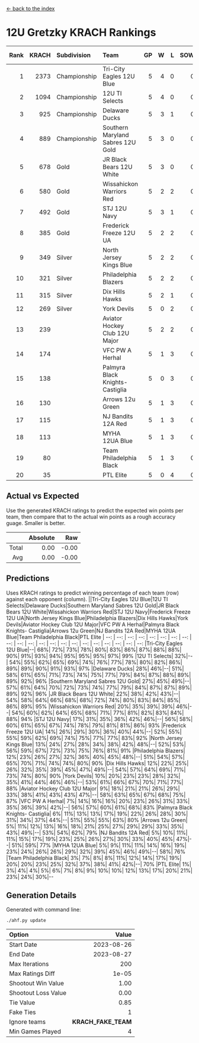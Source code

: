 [<- back to the index](readme.md)
# 12U Gretzky KRACH Rankings
Rank|KRACH|Subdivision|Team|GP|W|L|SOW|SOL|T|SoS|Exp Wins|Win Diff
---:|---:|:---|:---|---:|---:|---:|---:|---:|---:|---:|---:|---:
1|2373|Championship|Tri-City Eagles 12U Blue|5|4|0|0|0|1|458|4.8|-0.0
2|1094|Championship|12U TI Selects|5|4|0|0|0|1|188|4.9|0.0
3|925|Championship|Delaware Ducks|5|3|1|0|0|1|711|3.8|-0.0
4|889|Championship|Southern Maryland Sabres 12U Gold|5|3|0|0|0|2|343|4.7|0.0
5|678|Gold|JR Black Bears 12U White|5|3|0|0|0|2|240|4.7|0.0
6|580|Gold|Wissahickon Warriors Red|5|2|2|0|0|1|889|2.8|-0.0
7|492|Gold|STJ 12U Navy|5|3|1|0|0|1|261|3.9|0.0
8|385|Gold|Frederick Freeze 12U UA|5|2|2|0|0|1|463|2.9|0.0
9|349|Silver|North Jersey Kings Blue|5|2|2|0|0|1|793|2.8|-0.0
10|321|Silver|Philadelphia Blazers|5|2|2|0|0|1|472|2.8|-0.0
11|315|Silver|Dix Hills Hawks|5|2|1|0|0|2|294|3.7|0.0
12|269|Silver|York Devils|5|0|2|0|0|3|514|2.6|0.0
13|239||Aviator Hockey Club 12U Major|5|2|2|0|0|1|350|2.9|0.0
14|174||VFC PW A Herhal|5|1|3|0|0|1|502|1.9|0.0
15|138||Palmyra Black Knights- Castiglia|5|0|3|0|0|2|526|1.7|0.0
16|130||Arrows 12u Green|5|1|3|0|0|1|705|1.8|-0.0
17|115||NJ Bandits 12A Red|5|1|3|0|0|1|416|1.9|0.0
18|113||MYHA 12UA Blue|5|1|3|0|0|1|253|1.9|0.0
19|80||Team Philadelphia Black|5|1|3|0|0|1|224|1.9|0.0
20|35||PTL Elite|5|0|4|0|0|1|369|0.9|0.0

## Actual vs Expected
Use the generated KRACH ratings to predict the expected win points per team, then compare that to the actual win points as a rough accuracy guage. Smaller is better.

||Absolute|Raw
|---:|---:|---:
|Total|0.00|-0.00
|Avg|0.00|-0.00

## Predictions
Uses KRACH ratings to predict winning percentage of each team (row) against each opponent (column).
||Tri-City Eagles 12U Blue|12U TI Selects|Delaware Ducks|Southern Maryland Sabres 12U Gold|JR Black Bears 12U White|Wissahickon Warriors Red|STJ 12U Navy|Frederick Freeze 12U UA|North Jersey Kings Blue|Philadelphia Blazers|Dix Hills Hawks|York Devils|Aviator Hockey Club 12U Major|VFC PW A Herhal|Palmyra Black Knights- Castiglia|Arrows 12u Green|NJ Bandits 12A Red|MYHA 12UA Blue|Team Philadelphia Black|PTL Elite
| --: | --: | --: | --: | --: | --: | --: | --: | --: | --: | --: | --: | --: | --: | --: | --: | --: | --: | --: | --: | --: 
|Tri-City Eagles 12U Blue|--| 68%| 72%| 73%| 78%| 80%| 83%| 86%| 87%| 88%| 88%| 90%| 91%| 93%| 94%| 95%| 95%| 95%| 97%| 99%
|12U TI Selects| 32%|--| 54%| 55%| 62%| 65%| 69%| 74%| 76%| 77%| 78%| 80%| 82%| 86%| 89%| 89%| 90%| 91%| 93%| 97%
|Delaware Ducks| 28%| 46%|--| 51%| 58%| 61%| 65%| 71%| 73%| 74%| 75%| 77%| 79%| 84%| 87%| 88%| 89%| 89%| 92%| 96%
|Southern Maryland Sabres 12U Gold| 27%| 45%| 49%|--| 57%| 61%| 64%| 70%| 72%| 73%| 74%| 77%| 79%| 84%| 87%| 87%| 89%| 89%| 92%| 96%
|JR Black Bears 12U White| 22%| 38%| 42%| 43%|--| 54%| 58%| 64%| 66%| 68%| 68%| 72%| 74%| 80%| 83%| 84%| 85%| 86%| 89%| 95%
|Wissahickon Warriors Red| 20%| 35%| 39%| 39%| 46%|--| 54%| 60%| 62%| 64%| 65%| 68%| 71%| 77%| 81%| 82%| 83%| 84%| 88%| 94%
|STJ 12U Navy| 17%| 31%| 35%| 36%| 42%| 46%|--| 56%| 58%| 60%| 61%| 65%| 67%| 74%| 78%| 79%| 81%| 81%| 86%| 93%
|Frederick Freeze 12U UA| 14%| 26%| 29%| 30%| 36%| 40%| 44%|--| 52%| 55%| 55%| 59%| 62%| 69%| 74%| 75%| 77%| 77%| 83%| 92%
|North Jersey Kings Blue| 13%| 24%| 27%| 28%| 34%| 38%| 42%| 48%|--| 52%| 53%| 56%| 59%| 67%| 72%| 73%| 75%| 76%| 81%| 91%
|Philadelphia Blazers| 12%| 23%| 26%| 27%| 32%| 36%| 40%| 45%| 48%|--| 51%| 54%| 57%| 65%| 70%| 71%| 74%| 74%| 80%| 90%
|Dix Hills Hawks| 12%| 22%| 25%| 26%| 32%| 35%| 39%| 45%| 47%| 49%|--| 54%| 57%| 64%| 69%| 71%| 73%| 74%| 80%| 90%
|York Devils| 10%| 20%| 23%| 23%| 28%| 32%| 35%| 41%| 44%| 46%| 46%|--| 53%| 61%| 66%| 67%| 70%| 71%| 77%| 88%
|Aviator Hockey Club 12U Major|  9%| 18%| 21%| 21%| 26%| 29%| 33%| 38%| 41%| 43%| 43%| 47%|--| 58%| 63%| 65%| 67%| 68%| 75%| 87%
|VFC PW A Herhal|  7%| 14%| 16%| 16%| 20%| 23%| 26%| 31%| 33%| 35%| 36%| 39%| 42%|--| 56%| 57%| 60%| 61%| 68%| 83%
|Palmyra Black Knights- Castiglia|  6%| 11%| 13%| 13%| 17%| 19%| 22%| 26%| 28%| 30%| 31%| 34%| 37%| 44%|--| 51%| 55%| 55%| 63%| 80%
|Arrows 12u Green|  5%| 11%| 12%| 13%| 16%| 18%| 21%| 25%| 27%| 29%| 29%| 33%| 35%| 43%| 49%|--| 53%| 54%| 62%| 79%
|NJ Bandits 12A Red|  5%| 10%| 11%| 11%| 15%| 17%| 19%| 23%| 25%| 26%| 27%| 30%| 33%| 40%| 45%| 47%|--| 51%| 59%| 77%
|MYHA 12UA Blue|  5%|  9%| 11%| 11%| 14%| 16%| 19%| 23%| 24%| 26%| 26%| 29%| 32%| 39%| 45%| 46%| 49%|--| 58%| 76%
|Team Philadelphia Black|  3%|  7%|  8%|  8%| 11%| 12%| 14%| 17%| 19%| 20%| 20%| 23%| 25%| 32%| 37%| 38%| 41%| 42%|--| 70%
|PTL Elite|  1%|  3%|  4%|  4%|  5%|  6%|  7%|  8%|  9%| 10%| 10%| 12%| 13%| 17%| 20%| 21%| 23%| 24%| 30%|--

## Generation Details

Generated with command line:
```
./ahf.py update
```

| Option | Value |
| :----- | ----: |
| Start Date | 2023-08-26 |
| End Date | 2023-08-27 |
| Max Iterations | 200 |
| Max Ratings Diff | 1e-05 |
| Shootout Win Value | 1.00 |
| Shootout Loss Value | 0.00 |
| Tie Value | 0.85 |
| Fake Ties | 1 |
| Ignore teams | __KRACH_FAKE_TEAM__ |
| Min Games Played | 4 |

